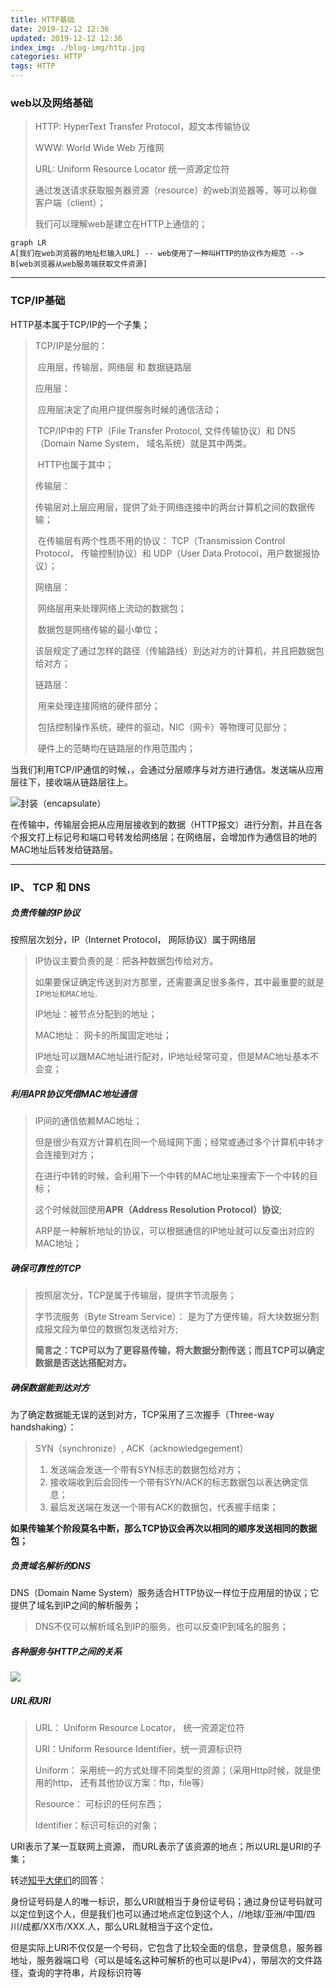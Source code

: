 ```yaml
---
title: HTTP基础
date: 2019-12-12 12:36
updated: 2019-12-12 12:36
index_img: ./blog-img/http.jpg
categories: HTTP
tags: HTTP
---
```


### web以及网络基础

>HTTP:  HyperText Transfer Protocol，超文本传输协议
>
>WWW: World Wide Web 万维网
>
>URL: Uniform Resource Locator 统一资源定位符
>
>通过发送请求获取服务器资源（resource）的web浏览器等，等可以称做客户端（client）；
>
>我们可以理解web是建立在HTTP上通信的；

```mermaid
graph LR
A[我们在web浏览器的地址栏输入URL] -- web使用了一种叫HTTP的协议作为规范 --> B[web浏览器从web服务端获取文件资源]
```

<hr/>

### TCP/IP基础

<p>HTTP基本属于TCP/IP的一个子集；</p>

>TCP/IP是分层的：
>
>​	应用层，传输层，网络层 和 数据链路层
>
>应用层：
>
>​	应用层决定了向用户提供服务时候的通信活动；
>
>​	TCP/IP中的 FTP（File Transfer Protocol, 文件传输协议）和 DNS（Domain Name System， 域名系统）就是其中两类。
>
>​	HTTP也属于其中；
>
>传输层：
>
>​	传输层对上层应用层，提供了处于网络连接中的两台计算机之间的数据传输；
>
>​	在传输层有两个性质不用的协议： TCP（Transmission Control Protocol， 传输控制协议）和 UDP（User Data Protocol，用户数据报协议）；
>
>网络层：
>
>​	网络层用来处理网络上流动的数据包；
>
>​	数据包是网络传输的最小单位；
>
>​	该层规定了通过怎样的路径（传输路线）到达对方的计算机，并且把数据包给对方；
>
>链路层：
>
>​	用来处理连接网络的硬件部分；
>
>​	包括控制操作系统，硬件的驱动，NIC（网卡）等物理可见部分；
>
>​	硬件上的范畴均在链路层的作用范围内；

<p>当我们利用TCP/IP通信的时候，，会通过分层顺序与对方进行通信。发送端从应用层往下，接收端从链路层往上。</p>

![封装（encapsulate）](https://moki-blog.oss-cn-chengdu.aliyuncs.com/blogImg/webTransfer.png)

<p>在传输中，传输层会把从应用层接收到的数据（HTTP报文）进行分割，并且在各个报文打上标记号和端口号转发给网络层；在网络层，会增加作为通信目的地的MAC地址后转发给链路层。</p>

<hr/>

### IP、 TCP 和 DNS

##### 负责传输的IP协议

<p>按照层次划分，IP（Internet Protocol， 网际协议）属于网络层</p>

>IP协议主要负责的是：把各种数据包传给对方。
>
>如果要保证确定传送到对方那里，还需要满足很多条件，其中最重要的就是<code>IP地址和MAC地址</code>.
>
>IP地址：被节点分配到的地址；
>
>MAC地址： 网卡的所属固定地址；
>
>IP地址可以跟MAC地址进行配对，IP地址经常可变，但是MAC地址基本不会变；

##### 利用APR协议凭借MAC地址通信

>IP间的通信依赖MAC地址；
>
>但是很少有双方计算机在同一个局域网下面；经常或通过多个计算机中转才会连接到对方；
>
>在进行中转的时候，会利用下一个中转的MAC地址来搜索下一个中转的目标；
>
>这个时候就回使用<strong>APR（Address Resolution Protocol）协议</strong>;
>
>ARP是一种解析地址的协议，可以根据通信的IP地址就可以反查出对应的MAC地址；

##### 确保可靠性的TCP

>按照层次分，TCP是属于传输层，提供字节流服务；
>
>字节流服务（Byte Stream Service）： 是为了方便传输，将大块数据分割成报文段为单位的数据包发送给对方;
>
><strong>简言之：TCP可以为了更容易传输，将大数据分割传送；而且TCP可以确定数据是否送达搭配对方。</strong>

##### 确保数据能到达对方

<p>为了确定数据能无误的送到对方，TCP采用了三次握手（Three-way handshaking）：</p>

>SYN（synchronize）, ACK（acknowledgegement）
>
>1. 发送端会发送一个带有SYN标志的数据包给对方；
>2. 接收端收到后会回传一个带有SYN/ACK的标志数据包以表达确定信息；
>3. 最后发送端在发送一个带有ACK的数据包，代表握手结束；

<strong>如果传输某个阶段莫名中断，那么TCP协议会再次以相同的顺序发送相同的数据包；</strong>

##### 负责域名解析的DNS

<p>DNS（Domain Name System）服务适合HTTP协议一样位于应用层的协议；它提供了域名到IP之间的解析服务；</p>

>DNS不仅可以解析域名到IP的服务，也可以反查IP到域名的服务；

##### 各种服务与HTTP之间的关系

![](https://moki-blog.oss-cn-chengdu.aliyuncs.com/blogImg/HTTP.png)

##### URL和URI

>URL： Uniform Resource Locator， 统一资源定位符
>
>URI：Uniform Resource Identifier，统一资源标识符
>
>Uniform： 采用统一的方式处理不同类型的资源；（采用Http时候，就是使用的http， 还有其他协议方案：ftp，file等）
>
>Resource： 可标识的任何东西；
>
>Identifier：标识可标识的对象；

<p>URI表示了某一互联网上资源， 而URL表示了该资源的地点；所以URL是URI的子集；</p>

<p>转述<a href="https://www.zhihu.com/question/21950864/answer/154309494">知乎大佬们</a>的回答：</p>

<p>身份证号码是人的唯一标识，那么URI就相当于身份证号码；通过身份证号码就可以定位到这个人，但是我们也可以通过地点定位到这个人，//地球/亚洲/中国/四川/成都/XX市/XXX.人，那么URL就相当于这个定位。</p>

<p>但是实际上URI不仅仅是一个号码，它包含了比较全面的信息，登录信息，服务器地址，服务器端口号（可以是域名这种可解析的也可以是IPv4），带层次的文件路径，查询的字符串，片段标识符等</p>